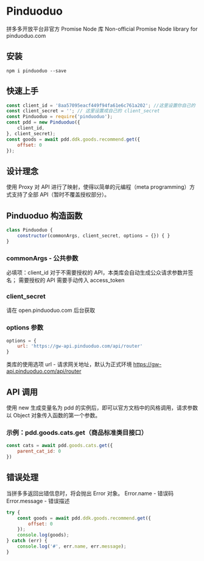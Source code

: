 # Pinduoduo
拼多多开放平台非官方 Promise Node 库
Non-official Promise Node library for pinduoduo.com

## 安装
`npm i pinduoduo --save`

## 快速上手
```javascript
const client_id = '8aa57095eacf449f94fa61e6c761a202'; //这里设置你自己的 client_id
const client_secret = ''; // 这里设置成自己的 client_secret
const Pinduoduo = require('pinduoduo');
const pdd = new Pinduoduo({
    client_id,
}, client_secret);
const goods = await pdd.ddk.goods.recommend.get({
    offset: 0
});
```

## 设计理念
使用 Proxy 对 API 进行了映射，使得以简单的元编程（meta programming）方式支持了全部 API（暂时不覆盖授权部分）。

## Pinduoduo 构造函数
```javascript
class Pinduoduo {
    constructor(commonArgs, client_secret, options = {}) { }
}
```
### commonArgs - 公共参数
必填项：client_id
对于不需要授权的 API，本类库会自动生成公众请求参数并签名；
需要授权的 API 需要手动传入 access_token

### client_secret 
请在 open.pinduoduo.com 后台获取

### options 参数

```javascript
options = {
    url: 'https://gw-api.pinduoduo.com/api/router'
}
```

类库的使用选项
url - 请求网关地址，默认为正式环境 https://gw-api.pinduoduo.com/api/router

## API 调用
使用 new 生成变量名为 pdd 的实例后，即可以官方文档中的风格调用，请求参数以 Object 对象传入函数的第一个参数。
### 示例：pdd.goods.cats.get（商品标准类目接口）

```javascript
const cats = await pdd.goods.cats.get({
    parent_cat_id: 0
})
```

## 错误处理
当拼多多返回出错信息时，将会抛出 Error 对象。
Error.name - 错误码 
Error.message - 错误描述
```javascript
try {
    const goods = await pdd.ddk.goods.recommend.get({
        offset: 0
    });
    console.log(goods);
} catch (err) {
    console.log('#', err.name, err.message);
}
```

